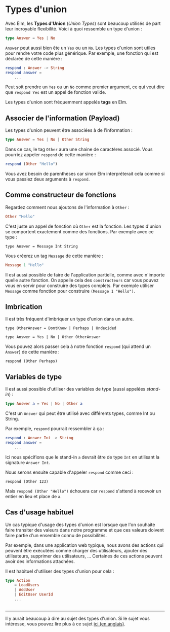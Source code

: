 # Types d'union

Avec Elm, les __Types d'Union__ (_Union Types_) sont beaucoup utilisés de part leur incroyable flexibilité. Voici à quoi ressemble un type d'union :


```elm
type Answer = Yes | No
```

`Answer` peut aussi bien ête un `Yes` ou un `No`. Les types d'union sont utiles pour rendre votre code plus générique. Par exemple, une fonction qui est déclarée de cette manière :

```elm
respond : Answer -> String
respond answer =
    ...
```

Peut soit prendre un `Yes` ou un `No` comme premier argument, ce qui veut dire que `respond Yes` est un appel de fonction valide.

Les types d'union sont fréquemment appelés __tags__ en Elm.

## Associer de l'information (Payload)

Les types d'union peuvent être associées à de l'information :

```elm
type Answer = Yes | No | Other String
```

Dans ce cas, le tag `Other` aura une chaine de caractères associé. Vous pourriez appeler `respond` de cette manière :

```elm
respond (Other "Hello")
```

Vous avez besoin de parenthèses car sinon Elm interpréterait cela comme si vous passiez deux arguments à `respond`.

## Comme constructeur de fonctions

Regardez comment nous ajoutons de l'information à `Other` :

```elm
Other "Hello"
```

C'est juste un appel de fonction où `Other` est la fonction. Les types d'union se comportent exactement comme des fonctions. Par exemple avec ce type :

```
type Answer = Message Int String
```

Vous créerez un tag `Message` de cette manière :

```elm
Message 1 "Hello"
```

Il est aussi possible de faire de l'application partielle, comme avec n'importe quelle autre fonction. On appelle cela des `constructeurs` car vous pouvez vous en servir pour construire des types complets. Par exemple utiliser `Message` comme fonction pour construire `(Message 1 "Hello")`.

## Imbrication

Il est très fréquent d'imbriquer un type d'union dans un autre.

```
type OtherAnswer = DontKnow | Perhaps | Undecided

type Answer = Yes | No | Other OtherAnswer
```

Vous pouvez alors passer cela à notre fonction `respond` (qui attend un `Answer`) de cette manière :

```
respond (Other Perhaps)
```

## Variables de type

Il est aussi possible d'utiliser des variables de type (aussi appelées _stand-in_) :

```elm
type Answer a = Yes | No | Other a
```

C'est un `Answer` qui peut être utilisé avec différents types, comme Int ou String.

Par exemple, `respond` pourrait ressembler à ça :

```elm
respond : Answer Int -> String
respond answer =
    ...
```

Ici nous spécifions que le stand-in `a` devrait être de type `Int` en utilisant la signature `Answer Int`.

Nous serons ensuite capable d'appeler `respond` comme ceci :

```
respond (Other 123)
```

Mais `respond (Other "Hello")` échouera car `respond` s'attend à recevoir un entier en lieu et place de `a`.

## Cas d'usage habituel

Un cas typique d'usage des types d'union est lorsque que l'on souhaite faire transiter des valeurs dans notre programme et que ces valeurs doivent faire partie d'un ensemble connu de possibilités.


Par exemple, dans une application web typique, nous avons des actions qui peuvent être exécutées comme charger des utilisateurs, ajouter des utilisateurs, supprimer des utilisateurs, … Certaines de ces actions peuvent avoir des informations attachées.

Il est habituel d'utiliser des types d'union pour cela :

```elm
type Action
    = LoadUsers
    | AddUser
    | EditUser UserId
    ...
  
```

---

Il y aurait beaucoup à dire au sujet des types d'union. Si le sujet vous intéresse, vous pouvez lire plus à ce sujet [ici (en anglais)](http://elm-lang.org/guide/model-the-problem).
